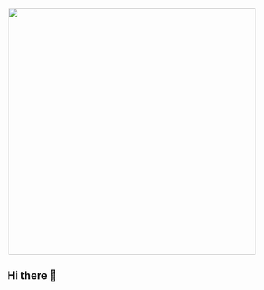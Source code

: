 <div align="center">
  <img height="500" src="https://i.ibb.co.com/v2vkp96/banner-Img1.png"  />
</div>

###

<p align="left"></p>

###

###
## Hi there 👋

<!--
**Soraiya11-7/Soraiya11-7** is a ✨ _special_ ✨ repository because its `README.md` (this file) appears on your GitHub profile.

Here are some ideas to get you started:

- 🔭 I’m currently working on ...
- 🌱 I’m currently learning ...
- 👯 I’m looking to collaborate on ...
- 🤔 I’m looking for help with ...
- 💬 Ask me about ...
- 📫 How to reach me: ...
- 😄 Pronouns: ...
- ⚡ Fun fact: ...
-->
